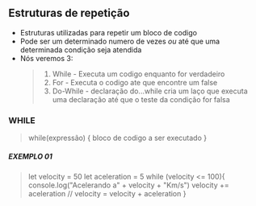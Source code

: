 ## Estruturas de repetição

- Estruturas utilizadas para repetir um bloco de codigo
- Pode ser um determinado numero de vezes *ou* até que uma determinada condição seja atendida
- Nós veremos 3:
  > 1. While - Executa um codigo enquanto for verdadeiro
  > 2. For - Executa o codigo ate que encontre um false
  > 3. Do-While -  declaração do...while cria um laço que executa uma declaração até que o teste da condição for falsa

### WHILE

> while(expressão) {
> bloco de codigo a ser executado
> }
##### EXEMPLO 01 

>let velocity = 50
>let aceleration = 5
>while (velocity <= 100){
>    console.log("Acelerando a" + velocity + "Km/s")
>   velocity += aceleration // velocity = velocity + aceleration
>}

